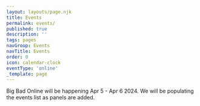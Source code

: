 ```yaml
---
layout: layouts/page.njk
title: Events
permalink: events/
published: true
description: ''
tags: pages
navGroup: Events
navTitle: Events
order: 0
icon: calendar-clock
eventType: 'online'
_template: page
---
```


Big Bad Online will be happening Apr 5 - Apr 6 2024. We will be populating the events list as panels are added.